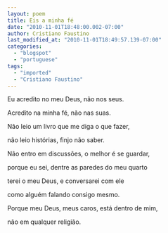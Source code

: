 ```yaml
---
layout: poem
title: Eis a minha fé
date: "2010-11-01T18:48:00.002-07:00"
author: Cristiano Faustino
last_modified_at: "2010-11-01T18:49:57.139-07:00"
categories:
  - "blogspot"
  - "portuguese"
tags:
  - "imported"
  - "Cristiano Faustino"
---
```


Eu acredito no meu Deus, não nos seus.

Acredito na minha fé, não nas suas.

Não leio um livro que me diga o que fazer,

não leio histórias, finjo não saber.

Não entro em discussões, o melhor é se guardar,

porque eu sei, dentre as paredes do meu quarto

terei o meu Deus, e conversarei com ele

como alguém falando consigo mesmo.

Porque meu Deus, meus caros, está dentro de mim,

não em qualquer religião.